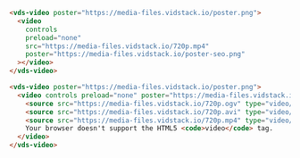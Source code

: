 <script>
import Docs from './_Docs.md'
</script>

<Docs>

```html copy|slot=usage
<vds-video poster="https://media-files.vidstack.io/poster.png">
  <video
    controls
    preload="none"
    src="https://media-files.vidstack.io/720p.mp4"
    poster="https://media-files.vidstack.io/poster-seo.png"
  ></video>
</vds-video>
```

```html copy|slot=multiple-sources
<vds-video poster="https://media-files.vidstack.io/poster.png">
  <video controls preload="none" poster="https://media-files.vidstack.io/poster-seo.png">
    <source src="https://media-files.vidstack.io/720p.ogv" type="video/ogg" />
    <source src="https://media-files.vidstack.io/720p.avi" type="video/avi" />
    <source src="https://media-files.vidstack.io/720p.mp4" type="video/mp4" />
    Your browser doesn't support the HTML5 <code>video</code> tag.
  </video>
</vds-video>
```

</Docs>
